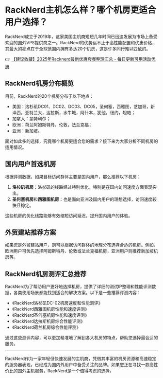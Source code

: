 # RackNerd主机怎么样？哪个机房更适合用户选择？

RackNerd成立于2019年，这家美国主机商短短几年时间已迅速发展为市场上备受欢迎的国外VPS提供商之一。RackNerd的优势远不止于高性能配置和优惠价格，其最大的亮点在于全球范围内拥有多达20个机房，这是许多同行难以匹敌的。

👉 [【建议收藏】2025年Racknerd最新优惠套餐整理汇总 - 每日更新可用活动优惠](https://bit.ly/Rack_Nerd)

## RackNerd机房分布概览

目前，RackNerd的20个机房分布于以下地点：

- 美国：洛杉矶DC01、DC02、DC03、DC05，圣何塞，西雅图，芝加哥，新泽西，亚特兰大，达拉斯，水牛城，阿什本，犹他，纽约，坦帕；
- 加拿大：蒙特利尔；
- 欧洲：荷兰阿姆斯特丹，伦敦，法兰克福；
- 亚洲：新加坡。

面对如此多的选择，究竟哪个机房更适合您的需求？接下来为大家分析不同机房的适用情况。

## 国内用户首选机房

根据评测数据，如果目标访问群体主要是国内用户，那么推荐以下机房：

1. **洛杉矶机房**：洛杉矶的线路经过特别优化，特别是在国内访问速度方面表现突出。
2. **圣何塞机房**和**西雅图机房**：也是面向亚洲及国内用户的理想选择，访问速度较快且稳定。

这些机房的优化线路能够有效缩短访问延迟，提升国内用户的体验。

## 外贸建站推荐方案

如果您是外贸建站用户，则可以根据访问群体的地理分布选择合适的机房。例如，欧洲用户可优先选择阿姆斯特丹、伦敦或法兰克福机房，亚洲用户则推荐新加坡机房等。

## RackNerd机房测评汇总推荐

RackNerd为了帮助用户更好地选择机房，提供了详细的测试IP整理和性能评测数据，各类使用场景都能找到适合的解决方案。以下是一些推荐评测内容：

- 《RackNerd洛杉矶DC-02机房速度和性能测评》
- 《RackNerd西雅图机房性能和速度评测》
- 《RackNerd圣何塞机房性能和速度评测》
- 《RackNerd达拉斯机房综合性能评测》
- 《RackNerd荷兰机房综合性能评测》

通过这些测评内容，可以更加精准地了解到各大机房的特点，帮助您选择最合适的服务。

---

RackNerd作为一家年轻但快速发展的主机商，凭借其丰富的机房资源和高速稳定的服务器表现，已经成为国内外用户中备受关注的品牌。如果您正在寻找一款高性价比的国外主机服务，RackNerd是一个值得考虑的选择。
